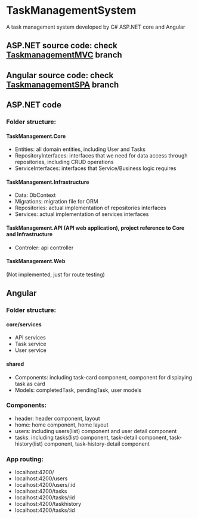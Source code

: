 # TaskManagementSystem
A task management system developed by C# ASP.NET core and Angular

## ASP.NET source code: check [TaskmanagementMVC](../tree/TaskManagementMVC) branch
## Angular source code: check [TaskmanagementSPA](../tree/TaskManagementSPA) branch

## ASP.NET code

### Folder structure:
#### TaskManagement.Core
<ul>
  <li>Entities: all domain entities, including User and Tasks</li>
  <li>RepositoryInterfaces: interfaces that we need for data access through repositories, including CRUD operations</li>
  <li>ServiceInterfaces: interfaces that Service/Business logic requires</li>
 </ul>

#### TaskManagement.Infrastructure
<ul>
  <li>Data: DbContext</li>
  <li>Migrations: migration file for ORM</li>
  <li>Repositories: actual implementation of repositories interfaces</li>
  <li>Services: actual implementation of services interfaces</li>
</ul>

#### TaskManagement.API (API web application), project reference to <strong>Core and Infrastructure</strong>
<ul>
  <li>Controler: api controller</li>
</ul>

#### TaskManagement.Web
(Not implemented, just for route testing)

## Angular

### Folder structure:

#### core/services
<ul>
  <li>API services</li>
  <li>Task service</li>
  <li>User service</li>
</ul>

#### shared
<ul>
  <li>Components: including task-card component, component for displaying task as card</li>
  <li>Models: completedTask, pendingTask, user models</li>
</ul>

### Components:
<ul>
  <li>header: header component, layout</li>
  <li>home: home component, home layout</li>
  <li>users: including users(list) component and user detail component</li>
  <li>tasks: including tasks(list) component, task-detail component, task-history(list) component, task-history-detail component</li>
</ul>

### App routing:
<ul>
  <li>localhost:4200/</li>
  <li>localhost:4200/users</li>
  <li>localhost:4200/users/:id</li>
  <li>localhost:4200/tasks</li>
  <li>localhost:4200/tasks/:id</li>
  <li>localhost:4200/taskhistory</li>
  <li>localhost:4200/tasks/:id</li>
</ul>
